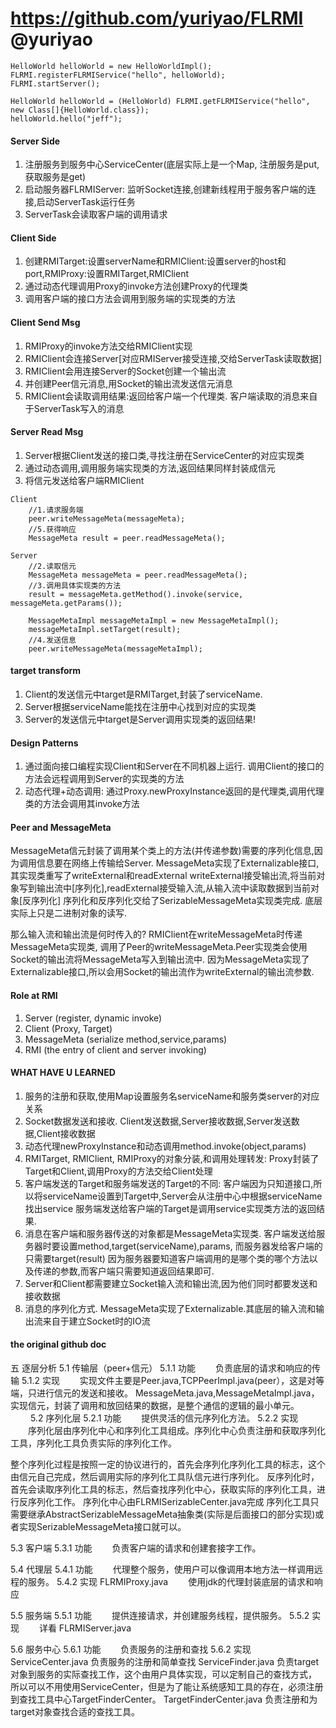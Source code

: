https://github.com/yuriyao/FLRMI @yuriyao
================================

```
HelloWorld helloWorld = new HelloWorldImpl();
FLRMI.registerFLRMIService("hello", helloWorld);
FLRMI.startServer();

HelloWorld helloWorld = (HelloWorld) FLRMI.getFLRMIService("hello", new Class[]{HelloWorld.class});
helloWorld.hello("jeff");
```

#### Server Side
1. 注册服务到服务中心ServiceCenter(底层实际上是一个Map, 注册服务是put,获取服务是get)
2. 启动服务器FLRMIServer: 监听Socket连接,创建新线程用于服务客户端的连接,启动ServerTask运行任务
3. ServerTask会读取客户端的调用请求

#### Client Side
1. 创建RMITarget:设置serverName和RMIClient:设置server的host和port,RMIProxy:设置RMITarget,RMIClient
2. 通过动态代理调用Proxy的invoke方法创建Proxy的代理类
3. 调用客户端的接口方法会调用到服务端的实现类的方法

#### Client Send Msg
1. RMIProxy的invoke方法交给RMIClient实现
2. RMIClient会连接Server[对应RMIServer接受连接,交给ServerTask读取数据]
3. RMIClient会用连接Server的Socket创建一个输出流
4. 并创建Peer信元消息,用Socket的输出流发送信元消息
5. RMIClient会读取调用结果:返回给客户端一个代理类. 客户端读取的消息来自于ServerTask写入的消息

#### Server Read Msg
1. Server根据Client发送的接口类,寻找注册在ServiceCenter的对应实现类
2. 通过动态调用,调用服务端实现类的方法,返回结果同样封装成信元
3. 将信元发送给客户端RMIClient

```
Client
    //1.请求服务端
    peer.writeMessageMeta(messageMeta);
    //5.获得响应
    MessageMeta result = peer.readMessageMeta();

Server
    //2.读取信元
    MessageMeta messageMeta = peer.readMessageMeta();
    //3.调用具体实现类的方法
    result = messageMeta.getMethod().invoke(service, messageMeta.getParams());

    MessageMetaImpl messageMetaImpl = new MessageMetaImpl();
    messageMetaImpl.setTarget(result);
    //4.发送信息
    peer.writeMessageMeta(messageMetaImpl);
```

#### target transform
1. Client的发送信元中target是RMITarget,封装了serviceName.
2. Server根据serviceName能找在注册中心找到对应的实现类
3. Server的发送信元中target是Server调用实现类的返回结果!

#### Design Patterns
1. 通过面向接口编程实现Client和Server在不同机器上运行. 调用Client的接口的方法会远程调用到Server的实现类的方法
2. 动态代理+动态调用: 通过Proxy.newProxyInstance返回的是代理类,调用代理类的方法会调用其invoke方法


#### Peer and MessageMeta
MessageMeta信元封装了调用某个类上的方法(并传递参数)需要的序列化信息,因为调用信息要在网络上传输给Server.
MessageMeta实现了Externalizable接口,其实现类重写了writeExternal和readExternal
writeExternal接受输出流,将当前对象写到输出流中[序列化],readExternal接受输入流,从输入流中读取数据到当前对象[反序列化]
序列化和反序列化交给了SerizableMessageMeta实现类完成. 底层实际上只是二进制对象的读写.

那么输入流和输出流是何时传入的?
RMIClient在writeMessageMeta时传递MessageMeta实现类,
调用了Peer的writeMessageMeta.Peer实现类会使用Socket的输出流将MessageMeta写入到输出流中.
因为MessageMeta实现了Externalizable接口,所以会用Socket的输出流作为writeExternal的输出流参数.

#### Role at RMI
1. Server (register, dynamic invoke)
2. Client (Proxy, Target)
3. MessageMeta (serialize method,service,params)
4. RMI (the entry of client and server invoking)

#### WHAT HAVE U LEARNED
1. 服务的注册和获取,使用Map设置服务名serviceName和服务类server的对应关系
2. Socket数据发送和接收. Client发送数据,Server接收数据,Server发送数据,Client接收数据
3. 动态代理newProxyInstance和动态调用method.invoke(object,params)
4. RMITarget, RMIClient, RMIProxy的对象分装,和调用处理转发: Proxy封装了Target和Client,调用Proxy的方法交给Client处理
5. 客户端发送的Target和服务端发送的Target的不同:
   客户端因为只知道接口,所以将serviceName设置到Target中,Server会从注册中心中根据serviceName找出service
   服务端发送给客户端的Target是调用service实现类方法的返回结果.
6. 消息在客户端和服务器传送的对象都是MessageMeta实现类.
   客户端发送给服务器时要设置method,target(serviceName),params, 而服务器发给客户端的只需要target(result)
   因为服务器要知道客户端调用的是哪个类的哪个方法以及传递的参数,而客户端只需要知道返回结果即可.
7. Server和Client都需要建立Socket输入流和输出流,因为他们同时都要发送和接收数据
8. 消息的序列化方式. MessageMeta实现了Externalizable.其底层的输入流和输出流来自于建立Socket时的IO流


#### the original github doc
五 逐层分析
5.1 传输层（peer+信元）
5.1.1 功能
　　负责底层的请求和响应的传输
5.1.2 实现
　　实现文件主要是Peer.java,TCPPeerImpl.java(peer），这是对等端，只进行信元的发送和接收。
   MessageMeta.java,MessageMetaImpl.java，实现信元，封装了调用和放回结果的数据，是整个通信的逻辑的最小单元。
　　
5.2 序列化层
5.2.1 功能
　　提供灵活的信元序列化方法。
5.2.2 实现
　　序列化层由序列化中心和序列化工具组成。序列化中心负责注册和获取序列化工具，序列化工具负责实际的序列化工作。

整个序列化过程是按照一定的协议进行的，首先会序列化序列化工具的标志，这个由信元自己完成，然后调用实际的序列化工具队信元进行序列化。
反序列化时，首先会读取序列化工具的标志，然后查找序列化中心，获取实际的序列化工具，进行反序列化工作。
序列化中心由FLRMISerizableCenter.java完成
序列化工具只需要继承AbstractSerizableMessageMeta抽象类(实际是后面接口的部分实现)或者实现SerizableMessageMeta接口就可以。

5.3 客户端
5.3.1 功能
　　负责客户端的请求和创建套接字工作。

5.4 代理层
5.4.1 功能
　　代理整个服务，使用户可以像调用本地方法一样调用远程的服务。
5.4.2 实现 FLRMIProxy.java
　　使用jdk的代理封装底层的请求和响应

5.5 服务端
5.5.1 功能
　　提供连接请求，并创建服务线程，提供服务。
5.5.2 实现
　　详看 FLRMIServer.java

5.6 服务中心
5.6.1 功能
　　负责服务的注册和查找
5.6.2 实现
ServiceCenter.java 负责服务的注册和简单查找
ServiceFinder.java 负责target对象到服务的实际查找工作，这个由用户具体实现，可以定制自己的查找方式，
    所以可以不用使用ServiceCenter，但是为了能让系统感知工具的存在，必须注册到查找工具中心TargetFinderCenter。
TargetFinderCenter.java 负责注册和为target对象查找合适的查找工具。